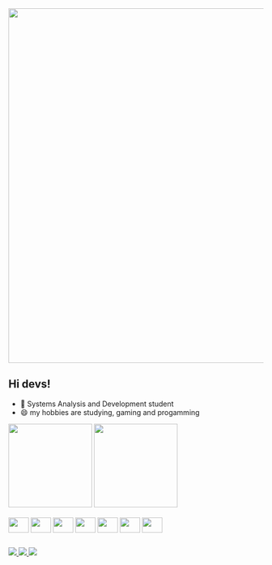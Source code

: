 
<img src="https://github.com/guigh/folder/blob/main/%C3%B3%20o%20espa%C3%A7o%20(2).png" width="1000" height="700">


## Hi devs!
- 🌱 Systems Analysis and Development student
- 😄 my hobbies are studying, gaming and progamming
<div>
  <img height="165cm" src="https://github-readme-stats.vercel.app/api?username=guigh&show_icons=true&theme=radical"/>
  <img height="165cm" src="https://github-readme-stats.vercel.app/api/top-langs/?username=guigh&layout=pie&theme=radical"/>
</div>

<div style="display: inline_block"><br>
  <img align="center" height="30" width="40" src="https://cdn.jsdelivr.net/gh/devicons/devicon/icons/css3/css3-original.svg"/>
  <img align="center" height="30" width="40" src="https://cdn.jsdelivr.net/gh/devicons/devicon/icons/html5/html5-original.svg"/>         
  <img align="center" height="30" width="40" src="https://cdn.jsdelivr.net/gh/devicons/devicon/icons/javascript/javascript-original.svg"/>         
  <img align="center" height="30" width="40" src="https://cdn.jsdelivr.net/gh/devicons/devicon/icons/photoshop/photoshop-plain.svg"/>          
  <img align="center" height="30" width="40" src="https://cdn.jsdelivr.net/gh/devicons/devicon/icons/python/python-original.svg"/>          
  <img align="center" height="30" width="40" src="https://cdn.jsdelivr.net/gh/devicons/devicon/icons/nodejs/nodejs-original.svg"/>          
  <img align="center" height="30" width="40" src="https://cdn.jsdelivr.net/gh/devicons/devicon/icons/react/react-original.svg"/>
</div>        

##

<div>
  <a href="https://www.linkedin.com/in/guilherme-leite-reis-9b1162275/" target="_blank"> <img src="https://img.shields.io/badge/LinkedIn-0077B5?style=for-the-badge&logo=linkedin&logoColor=white target="_blank"</a>
  <a href="https://www.instagram.com/giimus/" target="_blank"> <img src="https://img.shields.io/badge/Instagram-E4405F?style=for-the-badge&logo=instagram&logoColor=white target="_blank"</a>
  <a href="mailto:leiteg423@gmail.com" target="_blank"> <img src="https://img.shields.io/badge/Gmail-D14836?style=for-the-badge&logo=gmail&logoColor=white target="_blank"</a>
</div>

